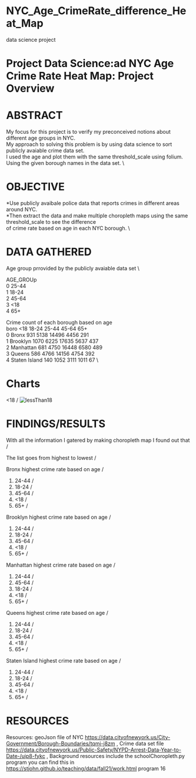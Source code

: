 # NYC_Age_CrimeRate_difference_Heat_Map
data science project

# Project Data Science:ad NYC Age Crime Rate Heat Map: Project Overview

# ABSTRACT
My focus for this project is to verify my preconceived notions about different age groups in NYC.\
My approach to solving this problem is by using data science to sort publicly avaiable crime data set. \
I used the age and plot them with the same threshold_scale using folium. Using the given borough names in the data set. \

# OBJECTIVE
*Use publicly avaibale police data that reports crimes in different areas around NYC. \
*Then extract the data and make multiple choropleth maps using the same threshold_scale to see the difference \
of crime rate based on age in each NYC borough. \

# DATA GATHERED
Age group prrovided by the publicly avaiable data set \

   AGE_GROUp \
0     25-44 \
1     18-24 \
2     45-64 \
3       <18 \
4       65+ 

Crime count of each borough based on age \
            boro   <18  18-24  25-44  45-64  65+ \
0          Bronx   931   5138  14496   4456  291 \
1       Brooklyn  1070   6225  17635   5637  437 \
2      Manhattan   681   4750  16448   6580  489 \
3         Queens   586   4766  14156   4754  392 \
4  Staten Island   140   1052   3111   1011   67 \


# Charts
<18 /
![lessThan18](https://user-images.githubusercontent.com/56932664/145445364-f5dc5b9c-04db-4a14-a552-c2fd1eb35dd4.PNG)

# FINDINGS/RESULTS

With all the information I gatered by making choropleth map I found out that /

The list goes from highest to lowest /

Bronx highest crime rate based on age /
1) 24-44 /
2) 18-24 /
3) 45-64 /
4) <18 /
5) 65+ /

Brooklyn highest crime rate based on age /
1) 24-44 /
2) 18-24 /
3) 45-64 /
4) <18 /
5) 65+ /

Manhattan highest crime rate based on age /
1) 24-44 /
2) 45-64 /
3) 18-24 /
4) <18 /
5) 65+ /

Queens highest crime rate based on age /
1) 24-44 /
2) 18-24 /
3) 45-64 /
4) <18 /
5) 65+ /

Staten Island highest crime rate based on age /
1) 24-44 /
2) 18-24 /
3) 45-64 /
4) <18 /
5) 65+ /


# RESOURCES
Resources: geoJson file of NYC https://data.cityofnewyork.us/City-Government/Borough-Boundaries/tqmj-j8zm , 
Crime data set file https://data.cityofnewyork.us/Public-Safety/NYPD-Arrest-Data-Year-to-Date-/uip8-fykc ,
Background resources include the schoolChoropleth.py program you can find this in https://stjohn.github.io/teaching/data/fall21/work.html program 16
